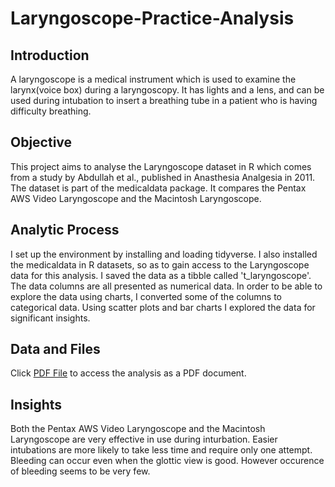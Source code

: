 # Laryngoscope-Practice-Analysis
## Introduction
A laryngoscope is a medical instrument which is used to examine the larynx(voice box) during a laryngoscopy. It has lights and a lens, and can be used during intubation to insert a breathing tube in a patient who is having difficulty breathing.
## Objective
This project aims to analyse the Laryngoscope dataset in R which comes from a study by Abdullah et al., published in Anasthesia Analgesia in 2011. The dataset is part of the medicaldata package. It compares the Pentax AWS Video Laryngoscope and the Macintosh Laryngoscope.
## Analytic Process
I set up the environment by installing and loading tidyverse. I also installed the medicaldata in R datasets, so as to gain access to the Laryngoscope data for this analysis.
I saved the data as a tibble called 't_laryngoscope'.
The data columns are all presented as numerical data. In order to be able to explore the data using charts, I converted some of the columns to categorical data.
Using scatter plots and bar charts I explored the data for significant insights.
## Data and Files
Click <a href="https://github.com/Tenny128/Laryngoscope-Practice-Analysis/commit/32be469c352dbb78f4bab5601b0dc35b22b4a411">PDF File</a> to access the analysis as a PDF document.
## Insights
Both the Pentax AWS Video Laryngoscope and the Macintosh Laryngoscope are very effective in use during inturbation.
Easier intubations are more likely to take less time and require only one attempt.
Bleeding can occur even when the glottic view is good. However occurence of bleeding seems to be very few.
